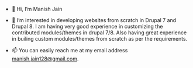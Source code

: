 - 👋 Hi, I’m Manish Jain
- 👀 I’m interested in developing websites from scratch in Drupal 7 and Drupal 8. I am having very good experience in customizing the contributed modules/themes in drupal 7/8. Also having great experience in builing custom modules/themes from scratch as per the requirements.

- 📫 You can easily reach me at my email address manish.jain128@gmail.com.

<!---
mj5040/mj5040 is a ✨ special ✨ repository because its `README.md` (this file) appears on your GitHub profile.
You can click the Preview link to take a look at your changes.
--->

